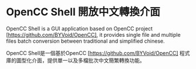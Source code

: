 # OpenCC Shell 開放中文轉換介面

OpenCC Shell is a GUI application based on OpenCC project [https://github.com/BYVoid/OpenCC], it provides single file and multiple files batch conversion between traditional and simplified chinese.

OpenCC Shell是一個基於OpenCC [https://github.com/BYVoid/OpenCC] 程式庫的圖型化介面，提供單一以及多檔批次中文簡繁轉換功能。

